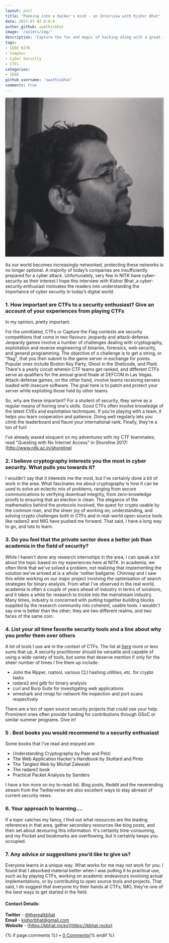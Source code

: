 ```yaml
---
layout: post
title: "Peeking into a hacker's mind - an Interview with Kishor Bhat"
date: 2017-07-02 0:0:0
author_github: swathisbhat
image: '/assets/img/'
description: 'Capture the fun and magic of hacking along with a great insight to the field of cyber-security through this interview with Kishor Bhat'
tags:
- IEEE NITK 
- CompSoc
- Cyber Security
- CTFs
categories:
- IEEE
github_username: 'swathisbhat'
comments: true
---
```


![Kishor Bhat](/blog/assets/img/kishor-bhat-interview/kishor.jpg)

 As our world becomes increasingly networked, protecting these networks is no longer optional. A majority of today’s companies are insufficiently prepared for a cyber attack. Unfortunately, very few in NITK have cyber-security as their interest.I hope this interview with Kishor Bhat ,a cyber-security enthusiast motivates the readers into understanding the importance of cyber security in today’s digital world.


### 1. How important are CTFs to a security enthusiast? Give an account of your experiences from playing CTFs

In my opinion, pretty important.

For the uninitiated, CTFs or Capture the Flag contests are security competitions that come in two flavours: jeopardy and attack-defense.
Jeopardy games involve a number of challenges dealing with cryptography, exploitation and reverse engineering of binaries, forensics, web security, and general programming. The objective of a challenge is to get a string, or "flag", that you then submit to the game server in exchange for points. Popular ones include Boston Key Party, Ghost in the Shellcode, and Plaid. There's a yearly circuit wherein CTF teams get ranked, and different CTFs serve as qualifiers for the annual grand finale at DEFCON in Las Vegas. Attack-defense games, on the other hand, involve teams receiving servers loaded with insecure software. The goal here is to patch and protect your server while exploiting those held by other teams.

So, why are these important? For a student of security, they serve as a regular means of honing one's skills. Good CTFs often involve knowledge of the latest CVEs and exploitation techniques. If you're playing with a team, it helps you learn cooperation and patience. Doing well regularly lets you climb the leaderboard and flaunt your international rank. Finally, they're a ton of fun!

I've already waxed eloquent on my adventures with my CTF teammates; read "Questing with No Internet Access" in Shoreline 2017! (http://www.nitk.ac.in/shoreline)


### 2. I believe cryptography interests you the most in cyber security. What pulls you towards it?

I wouldn't say that it interests me the most, but I've certainly done a bit of work in the area. What fascinates me about cryptography is how it can be used to solve an eclectic mix of problems, ranging from secure communications to verifying download integrity, from zero-knowledge proofs to ensuring that an election is clean. The elegance of the mathematics behind the protocols involved, the quest for crypto usable by the common man, and the sheer joy of working on, understanding, and solving crypto challenges both in CTFs and in real-world open-source tools like radare2 and MIG have pushed me forward. That said, I have a long way to go, and lots to learn.


### 3. Do you feel that the private sector does a better job than academia in the field of security?

While I haven't done any research internships in the area, I can speak a bit about the topic based on my experiences here at NITK. In academia, we often think that we've solved a problem, not realizing that implementing the solution we've arrived at is a whole 'nother ballgame. Chinmay and I saw this while working on our major project involving the optimisation of search strategies for binary analysis. From what I've observed in the real world, academia is often a couple of years ahead of industry in terms of solutions, and it takes a while for research to trickle into the mainstream industry. Many times, industry is concerned with putting together building blocks supplied by the research community into coherent, usable tools. I wouldn't say one is better than the other; they are two different realms, and two faces of the same coin.



### 4. List your all time favorite security tools and a line about why you prefer them over others

A lot of tools I use are in the context of CTFs. The list at [here](https://github.com/zardus/ctf-tools) more or less sums that up. A security practitioner should be versatile and capable of using a wide variety of tools, but some that deserve mention if only for the sheer number of times I fire them up include:
- John the Ripper, rsatool, various CLI hashing utilities, etc. for crypto tasks
- radare2 and gdb for binary analysis
- curl and Burp Suite for investigating web applications
- wireshark and nmap for network file inspection and port scans respectively

There are a ton of open source security projects that could use your help. Prominent ones often provide funding for contributions through GSoC or similar summer programs. Dive in!


### 5 . Best books you would recommend to a security enthusiast

Some books that I've read and enjoyed are:
- Understanding Cryptography by Paar and Pelzl
- The Web Application Hacker's Handbook by Stuttard and Pinto
- The Tangled Web by Michał Zalewski
- The radare2 book
- Practical Packet Analysis by Sanders

I have a ton more on my to-read list. Blog posts, Reddit and the neverending stream from the Twitterverse are also excellent ways to stay abreast of current security news.

### 6. Your approach to learning....

If a topic catches my fancy, I find out what resources are the leading references in that area, gather secondary resources like blog posts, and then set about devouring this information. It's certainly time-consuming, and my Pocket and bookmarks are overflowing, but it certainly keeps you occupied.  



### 7.  Any advice or suggestions you’d like to give us?

Everyone learns in a unique way. What works for me may not work for you. I found that I absorbed material better when I was putting it to practical use, such as by playing CTFs, working on academic endeavours involving actual implementations, or by contributing to open source tools and projects.
That said, I do suggest that everyone try their hands at CTFs; IMO, they're one of the best ways to get started in the field.


#### Contact Details:
**Twitter** - [@therealkbhat](https://twitter.com/therealkbhat)  
**Email** - [kishorbhat@gmail.com](mailto:kishorbhat@gmail.com)  
**Website** -  [https://kbhat.rocks](https://kbhat.rocks)  


{% if page.comments %} • <a href="{{site.url}}{{site.baseurl}}{{ page.url }}#disqus_thread">0 Comments</a>{% endif %}



